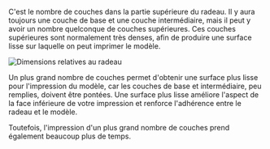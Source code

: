 C'est le nombre de couches dans la partie supérieure du radeau. Il y aura toujours une couche de base et une couche intermédiaire, mais il peut y avoir un nombre quelconque de couches supérieures. Ces couches supérieures sont normalement très denses, afin de produire une surface lisse sur laquelle on peut imprimer le modèle.

![Dimensions relatives au radeau](../../../articles/images/raft_dimensions.svg)

Un plus grand nombre de couches permet d'obtenir une surface plus lisse pour l'impression du modèle, car les couches de base et intermédiaire, peu remplies, doivent être pontées. Une surface plus lisse améliore l'aspect de la face inférieure de votre impression et renforce l'adhérence entre le radeau et le modèle.

Toutefois, l'impression d'un plus grand nombre de couches prend également beaucoup plus de temps.
